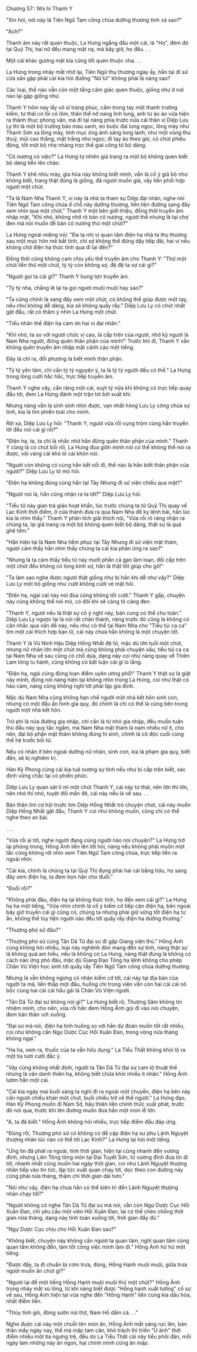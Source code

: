 




Chương 57:: Nhị hí Thanh Y


"Xin hỏi, nơi này là Tiên Ngữ Tam công chúa dưỡng thương tinh xá sao?"

"Ách?"

Thanh âm này rất quen thuộc, La Hưng ngẩng đầu một cái, là "Họ", đêm đó tại Quỷ Thị, hai nữ đều mang mặt nạ, mà bây giờ, họ đều. . .

Một cái khác gương mặt kia cũng tốt quen thuộc nha. . .

La Hưng trong nháy mắt nhớ lại, Tiên Ngữ thụ thương ngày ấy, hắn tại đi sứ cửa sân gặp phải cái kia hỏi đường "Nữ tử" không phải là nàng sao?

Các loại, thế nào vẫn còn một tầng cảm giác quen thuộc, giống như ở nơi nào lại gặp giống như.

Thanh Y hôm nay lấy võ sĩ trang phục, cầm trong tay một thanh trường kiếm, tư thái có lồi có lõm, thân thể nở nang linh lung, anh tư ào ào vừa hiện ra thành thục phong vận, mà đi tại nàng phía trước nửa cái thân vị Diệp Lưu Ly thì là một bộ trường bào màu xanh, eo buộc đai lưng ngọc, lông mày như Thanh Sơn xa lông mày, tinh mục óng ánh sáng long lanh, như một vũng thu thuỷ, mũi cao thẳng, mặt trắng như ngọc; đi tay áo theo gió, có chút phiêu động, tốt một bộ nhẹ nhàng trọc thế giai công tử bộ dáng.

"Cô nương có việc?" La Hưng tự nhiên giả trang ra một bộ không quen biết bộ dáng tiến lên chào.

Thanh Y khẽ nhíu mày, gia hỏa này không biết mình, vẫn là cố ý giả bộ như không biết, trang thật đúng là giống, đã ngươi muốn giả, vậy liền phối hợp ngươi một chút.

"Ta là Nam Nha Thanh Y, vị này là nhà ta tham sự Diệp đại nhân, nghe nói Tiên Ngữ Tam công chúa ở chỗ này dưỡng thương, liền tiện đường sang đây xem nhìn qua một chút." Thanh Y một bên giới thiệu, đồng thời truyền âm nhập mật, "Khỉ nhỏ, không nhớ rõ bản cô nương, ngươi thế nhưng là tại chợ đen mà nói muốn để bản cô nương thử một chút?"

La Hưng ngoài miệng nói: "Đa tạ nhị vị quan tâm điện hạ nhà ta thụ thương sau một mực hôn mê bất tỉnh, chỉ sợ không thể đứng dậy tiếp đãi, hai vị nếu không chờ điện hạ thức tỉnh qua đi lại đến?"

Đồng thời cũng không cam chịu yếu thế truyền âm cho Thanh Y: "Thử một chút liền thử một chút, tỷ tỷ còn không sợ, đệ đệ ta sợ cái gì?"

"Ngươi gọi ta cái gì?" Thanh Y hung tợn truyền âm.

"Tỷ tỷ nha, chẳng lẽ lại ta gọi ngươi muội muội hay sao?"

"Ta cũng chính là sang đây xem một chút, có không thể giúp được một tay, nếu như không dễ dàng, kia sẽ không quấy rầy." Diệp Lưu Ly có chút nhất gật đầu, rất có thâm ý nhìn La Hưng một chút.

"Tiểu nhân thế điện hạ cám ơn hai vị đại nhân."

"Khỉ nhỏ, ta so với ngươi chức vị cao, là cấp trên của ngươi, nhớ kỹ ngươi là Nam Nha người, đừng quên thân phận của mình!" Trước khi đi, Thanh Y vẫn không quên truyền âm nhập mật cảnh cáo một tiếng.

Đây là chỉ ra, đối phương là biết mình thân phận.

"Tỷ tỷ yên tâm, chỉ cần tỷ tỷ nguyện ý, ta là tỷ tỷ người đều có thể." La Hưng trong lòng cười hắc hắc, trực tiếp truyền âm.

Thanh Y nghe vậy, cắn răng một cái, suýt tý nữa khí không có trực tiếp quay đầu tới, đem La Hưng đánh một trận tơi bời xuất khí.

Nhưng nàng vẫn là sinh sinh nhịn được, vạn nhất hỏng Lưu Ly công chúa sự tình, kia là tìm phiền toái cho mình.

Rời xa, Diệp Lưu Ly hỏi: "Thanh Y, ngươi vừa rồi vụng trộm cùng hắn truyền lời đều nói cái gì rồi?"

"Điện hạ, ta, ta chỉ là nhắc nhở hắn đừng quên thân phận của mình." Thanh Y cũng là có chút bối rối, La Hưng đùa giỡn mình nói có thể không thể nói ra được, vội vàng cái khó ló cái khôn nói.

"Ngươi còn không có cùng hắn kết nối đi, thế nào là hắn biết thân phận của ngươi?" Diệp Lưu Ly tò mò hỏi.

"Điện hạ không đúng cùng hắn tại Tây Nhung đi sứ viện chiếu qua mặt?"

"Ngươi nói là, hắn cũng nhận ra ta tới?" Diệp Lưu Ly hỏi.

"Tiểu tử này gian trá giảo hoạt khẩn, lúc trước chúng ta từ Quỷ Thị quay về Lạc Kinh thời điểm, ở cửa thành đưa ra qua Nam Nha đề kỵ lệnh bài, hắn lúc kia là nhìn thấy." Thanh Y phân tích giải thích nói, "Vừa rồi rõ ràng nhận ra chúng ta, lại giả trang ra một bộ không quen biết bộ dáng, thật sự là quá ghê tởm."

"Hắn hiện tại là Nam Nha tiềm phục tại Tây Nhung đi sứ viện mật thám, ngươi cảm thấy hắn nhìn thấy chúng ta cái kia phản ứng ra sao?"

"Nhưng là ta cảm thấy tiểu tử này mười phần cả gan làm loạn, đối cấp trên một chút đều không có lòng kính sợ, hẳn là thật tốt giúp cho gõ!"

"Ta làm sao nghe được ngươi thật giống như bị hắn khi dễ như vậy?" Diệp Lưu Ly một bộ giống như cười không cười vẻ mặt hỏi.

"Điện hạ, ngài cái này nói đùa cũng không tốt cười." Thanh Y gấp, chuyện này cũng không thể nói mò, có đôi khi sẽ càng tô càng đen.

"Thanh Y, ngươi nếu là thật sự có ý nghĩ này, bản cung có thể chu toàn." Diệp Lưu Ly ngược lại là nói rất chân thành, nàng trước đó cũng là không có cân nhắc qua vấn đề này, nếu như có thể tại Nam Nha cho "Tiểu túi ca ca" tìm một cái thích hợp bạn lữ, cái này chưa hẳn không là một chuyện tốt.

Thanh Y là Vũ Ninh Hậu Diệp Hồng Nhất đệ tử, mặc dù lớn tuổi một chút, nhưng nữ nhân lớn một chút mà cũng không phải chuyện xấu, tiểu túi ca ca tại Nam Nha về sau cũng có chỗ dựa, dạng này coi như nàng quay về Thiên Lam tông tu hành, cũng không có bất luận cái gì lo lắng.

"Điện hạ, ngài cũng đừng loạn điểm uyên ương phổ!" Thanh Y thật sự là giật nảy mình, đừng nói nàng hiện tại không nhìn trúng La Hưng, coi như thật có hảo cảm, nàng cũng không nghĩ tới phải lập gia đình.

Mặc dù Nam Nha cũng không hạn chế người một nhà kết hôn sinh con, nhưng có một đầu ẩn hình gia quy, đó chính là chỉ có thể là cùng bên trong người một nhà kết hôn.

Trừ phi là nửa đường gia nhập, chỉ cần là từ nhỏ gia nhập, đều muốn tuân thủ đầu này quy tắc ngầm, mà Nam Nha mật thám là nam nhiều nữ ít, cho nên, đại bộ phận mật thám không đúng hi sinh, chính là cô độc cuối cùng thế hệ trước bối tử.

Nếu có nhân ở bên ngoài dưỡng nữ nhân, sinh con, kia là phạm gia quy, biết đến, sẽ bị nghiêm trị.

Hàn Kỳ Phong cùng cái kia tuệ nương sự tình nếu như bị cấp trên biết, xác định vững chắc lại có phiền phức.

Diệp Lưu Ly quan sát tỉ mỉ một chút Thanh Y, cái này tư thái, nên lớn thì lớn, nên nhỏ thì nhỏ, tuyệt đối mắn đẻ, cái này nếu là về sau. . .

Bản thân tìm cơ hội trước tìm Diệp Hồng Nhất trò chuyện chút, cái này muốn Diệp Hồng Nhất gật đầu, Thanh Y coi như không muốn, cũng chỉ có thể nghe theo an bài.

. . .

"Vừa rồi ai tới, nghe ngươi đang cùng người nào nói chuyện?" La Hưng trở lại phòng trong, Hồng Ảnh liền lên tới hỏi, nàng nếu không phải muốn một tấc cũng không rời nhìn xem Tiên Ngữ Tam công chúa, trực tiếp liền ra ngoài nhìn.

"Cái kia, chính là chúng ta tại Quỷ Thị đụng phải hai cái bằng hữu, họ sang đây xem điện hạ, ta đem bọn hắn cho đuổi."

"Đuổi rồi?"

"Không phải đâu, điện hạ lại không thức tỉnh, họ đến xem cái gì?" La Hưng ha ha một tiếng, "Vừa nhìn chính là cố ý kiếm cớ tiếp cận điện hạ, bên ngoài bây giờ truyền cái gì cũng có, chúng ta nhưng phải giữ vững tốt điện hạ tư ẩn, không thể tùy tiện người nào đều tới quấy rầy điện hạ dưỡng thương."

"Thượng phó sử đâu?"

"Thượng phó sử cùng Tân Dã Tử đại sư đi gặp Giang viện thủ." Hồng Ảnh cũng không hỏi nhiều, loại này nghênh đón mang đến sự tình, nàng thật sự là không quá am hiểu, nếu là không có La Hưng, nàng thật đúng là không có cách nào ứng phó đâu, mặc dù Giang Đạo Tông hạ lệnh không cho phép Chân Vũ Viện học sinh tới quấy rầy Tiên Ngữ Tam công chúa dưỡng thương.

Nhưng là vẫn không ngừng có nhân kiếm cớ tới, cái này tại địa bàn của người ta mà, liền thấp một đầu, huống chi trong viện vẫn còn hai cái cái nô bộc cùng hai cái cái hầu gái là Chân Vũ Viện người.

"Tân Dã Tử đại sư không nói gì?" La Hưng biết rõ, Thượng Sâm không tín nhiệm mình, cho nên, vừa rồi hắn đem Hồng Ảnh gọi đi vào nói chuyện, đem bản thân vứt xuống.

"Đại sư mà nói, điện hạ tình huống so với hắn dự đoán muốn tốt rất nhiều, coi như không cần Ngự Dược Cục Hồi Xuân Đan, trong vòng nửa tháng không ngại."

"Ha ha, xem ra, thuốc của ta vẫn hữu dụng." La Tiểu Thất không khỏi lộ ra một tia tươi cười đắc ý.

"Vậy cũng không nhất định, người ta Tân Dã Tử đại sư cam lộ thuật thế nhưng là văn danh thiên hạ, không biết chữa khỏi nhiều ít nhân." Hồng Ảnh lườm hắn một cái.

"Cái kia ngày mai buổi sáng ta nghĩ đi ra ngoài một chuyến, điện hạ bên này cần ngươi chiếu khán một chút, buổi chiều trở về thế ngươi." La Hưng đạo, Hàn Kỳ Phong muốn đi Nam Sở, hậu thiên liền chính thức xuất phát, trước đó nói qua, trước khi lên đường muốn đưa hắn một món lễ lớn.

"A, ta đã biết." Hồng Ảnh không hỏi nhiều, trực tiếp điểm đầu đáp ứng.

"Đúng rồi, Thượng phó sử có không có đề cập điện hạ sư phụ Lãnh Nguyệt thượng nhân lúc nào có thể tới Lạc Kinh?" La Hưng lại hỏi một tiếng.

"Ưng tin đã phát ra ngoài, tính thời gian, hiện tại cũng nhanh đến vương đình, nhưng Liên Tông tông môn tại Đại Tuyết Sơn, từ vương đình đưa tin đi tới, nhanh nhất cũng muốn hai ngày thời gian, coi như Lãnh Nguyệt thượng nhân tiếp vào tin tức, lập tức xuất quan chạy tới, dọc theo con đường này cũng phải nửa tháng, thậm chí thời gian dài hơn."

"Nói như vậy, điện hạ chưa hẳn có thể kiên trì đến Lãnh Nguyệt thượng nhân chạy tới?"

"Ngươi không có nghe Tân Dã Tử đại sư mà nói, vẫn còn Ngự Dược Cục Hồi Xuân Đan, chỉ yêu cầu một viên Hồi Xuân Đan, lại có thể chèo chống thời gian nửa tháng, dạng này tính toán xuống tới, thời gian đầy đủ."

"Ngự Dược Cục chịu cho Hồi Xuân Đan sao?"

"Không biết, chuyện này không cần ngươi ta quan tâm, nghĩ quan tâm cũng quan tâm không đến, làm tốt công việc mình làm đi." Hồng Ảnh hừ hừ một tiếng.

"Được đấy, ta đi chuẩn bị cơm trưa, đúng, Hồng Hạnh muội muội, giữa trưa ngươi muốn ăn chút gì?"

"Ngươi lại để một tiếng Hồng Hạnh muội muội thử một chút?" Hồng Ảnh trong nháy mắt xù lông, từ khi nàng biết được "Hồng hạnh xuất tường" cố sự về sau, Hồng Ảnh hiện tại vừa nghe đến "Hồng Hạnh" liền cùng kia dầu hỏa, nhất điểm liền.

"Thủy tinh giò, đông sườn núi thịt, Nam Hồ dấm cá. . ."

Nghe được cái này một chuỗi tên món ăn, Hồng Ảnh mắt sáng rực lên, bản thân mấy ngày nay, thế mà mập tam cân, khó trách thi triển "U ảnh" thời điểm nhiều một tia ngưng trệ, đều do La Tiểu Thất cái này tiểu phôi đản, mỗi ngày làm những này ăn ngon, hại chính mình cũng ăn mập.




